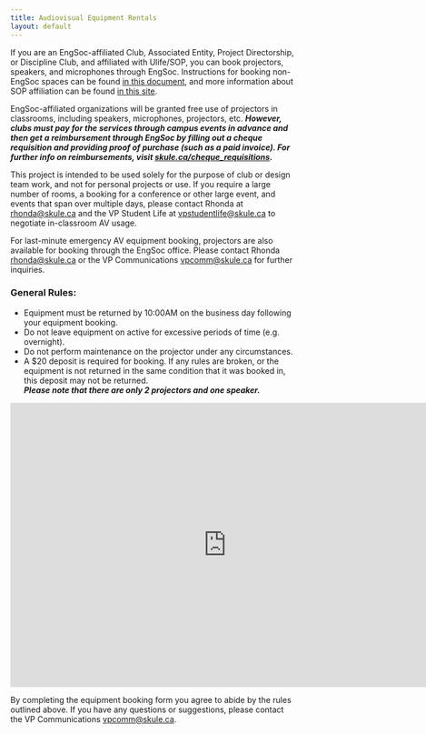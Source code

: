 ```yaml
---
title: Audiovisual Equipment Rentals
layout: default
---
```


<p>If you are an EngSoc-affiliated Club, Associated Entity, Project Directorship, or Discipline Club, and affiliated with Ulife/SOP, you can book projectors, speakers, and microphones through EngSoc. Instructions for booking non-EngSoc spaces can be found <a href="https://drive.google.com/file/d/1-dLtknTFG0V99_lt0c71CH72E35bExgs/view" target=_blank>in this document</a>, and more information about SOP affiliation can be found <a href="https://sop.utoronto.ca/" target=_blank>in this site</a>.</p>
<p>EngSoc-affiliated organizations will be granted free use of projectors in classrooms, including speakers, microphones, projectors, etc. <b><i>However, clubs must pay for the services through campus events in advance and then get a reimbursement through EngSoc by filling out a cheque requisition and providing proof of purchase (such as a paid invoice). For further info on reimbursements, visit <a href=https://skule.ca/cheque_requisitions>skule.ca/cheque_requisitions</a>.</i></b></p>
<p>This project is intended to be used solely for the purpose of club or design team work, and not for personal projects or use. If you require a large number of rooms, a booking for a conference or other large event, and events that span over multiple days, please contact Rhonda at <a href="mailto:rhonda@skule.ca">rhonda@skule.ca</a> and the VP Student Life at <a href="mailto:vpstudentlife@skule.ca">vpstudentlife@skule.ca</a> to negotiate in-classroom AV usage.</p>
<p>For last-minute emergency AV equipment booking, projectors are also available for booking through the EngSoc office. Please contact Rhonda <a href="mailto:rhonda@skule.ca">rhonda@skule.ca</a> or the VP Communications <a href="mailto:vpcomm@skule.ca">vpcomm@skule.ca</a> for further inquiries. </p>
<h3>General Rules:</h3>
<ul>
    <li>Equipment must be returned by 10:00AM on the business day following your equipment booking.</li>
    <li>Do not leave equipment on active for excessive periods of time (e.g. overnight).</li>
    <li>Do not perform maintenance on the projector under any circumstances.</li>
    <li>A $20 deposit is required for booking. If any rules are broken, or the equipment is not returned in the same condition that it was booked in, this deposit may not be returned.</li><em><b>Please note that there are only 2 projectors and one speaker.</b></em>
</ul>

<div>
    <p><iframe src="https://docs.google.com/forms/d/e/1FAIpQLSdly1UzLcSZBzDndrq8b-A0IWjfZoNJnPre40Ilvf_kE3icLw/viewform?embedded=true" width="760" height="500" frameborder="0" marginwidth="0" marginheight="0">Loading...</iframe></p>
    <p>By completing the equipment booking form you agree to abide by the rules outlined above. If you have any questions or suggestions, please contact the VP Communications <a href="mailto:vpcomm@skule.ca">vpcomm@skule.ca</a>.</p>
</div>